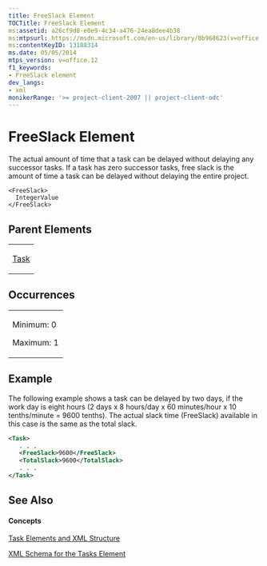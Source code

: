 ```yaml
---
title: FreeSlack Element
TOCTitle: FreeSlack Element
ms:assetid: a26cf9d8-e0e9-4c34-a476-24ea8dee4b38
ms:mtpsurl: https://msdn.microsoft.com/en-us/library/Bb968623(v=office.12)
ms:contentKeyID: 13188314
ms.date: 05/05/2014
mtps_version: v=office.12
f1_keywords:
- FreeSlack element
dev_langs:
- xml
monikerRange: '>= project-client-2007 || project-client-odc'
---
```


# FreeSlack Element




The actual amount of time that a task can be delayed without delaying any successor tasks. If a task has zero successor tasks, free slack is the amount of time a task can be delayed without delaying the entire project.

    <FreeSlack>
      IntegerValue
    </FreeSlack>

## Parent Elements

<table>
<colgroup>
<col style="width: 100%" />
</colgroup>
<tbody>
<tr class="odd">
<td><p><a href="task-element.md">Task</a></p></td>
</tr>
</tbody>
</table>

## Occurrences

<table>
<colgroup>
<col style="width: 100%" />
</colgroup>
<tbody>
<tr class="odd">
<td><p>Minimum: 0</p>
<p>Maximum: 1</p></td>
</tr>
</tbody>
</table>

## Example

The following example shows a task can be delayed by two days, if the work day is eight hours (2 days x 8 hours/day x 60 minutes/hour x 10 tenths/minute = 9600 tenths). The actual slack time (FreeSlack) available in this case is the same as the total slack.

``` xml
<Task>
   . . .
   <FreeSlack>9600</FreeSlack>
   <TotalSlack>9600</TotalSlack>
   . . .
</Task>
```

## See Also

#### Concepts

[Task Elements and XML Structure](task-elements-and-xml-structure.md)

[XML Schema for the Tasks Element](xml-schema-for-the-tasks-element.md)

